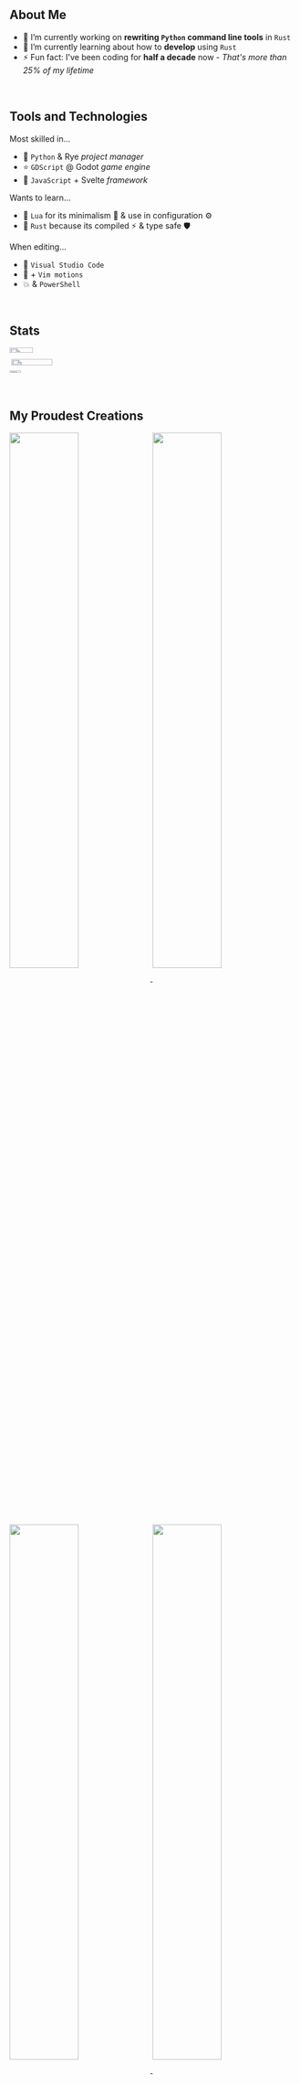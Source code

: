 ## About Me

- 🔭 I’m currently working on **rewriting `Python` command line tools** in `Rust`
- 🌱 I’m currently learning about how to **develop** using `Rust`
- ⚡ Fun fact: I've been coding for **half a decade** now - _That's more than 25% of my lifetime_

<br>

## Tools and Technologies
Most skilled in...
- 🐍 `Python` & Rye _project manager_
- ⭐ `GDScript` @ Godot _game engine_
- 🌹 `JavaScript` + Svelte _framework_

Wants to learn...
- 🌙 `Lua`
  for its minimalism 🌿
  & use in configuration ⚙️
- 🦀 `Rust`
  because its compiled ⚡
  & type safe 🛡️

When editing...
- 📘 `Visual Studio Code`
- 🚀 + `Vim motions`
- 💥 & `PowerShell`

<br>

## Stats
<div style="display: flex; width: 100%;">
  <div style="width: 49%; display: flex; flex-direction: column;">
    <img align="top" width="40.5%"
      src="https://github-readme-stats.vercel.app/api?username=Havsalt&theme=vue-dark&hide=prs,issues,contribs&show_icons=true&hide_rank=True" />
    <img align="right" width="54%"
      src="https://github-readme-stats.vercel.app/api/top-langs/?username=Havsalt&theme=vue-dark&size_weight=0.5&count_weight=0.5&langs_count=3" />
  <div style="width: 49%;">
    <img align="top" width="40.5%"
      src="https://github-readme-stats.vercel.app/api?username=Havsalt&theme=vue-dark&hide=stars,commits,prs,issues,contribs&hide_title=true" />
  </div>
  </div>
</div>

<br>

## My Proudest Creations
<a href="https://github.com/Havsalt/here">
  <img align="center" width="49%" src="https://github-readme-stats.vercel.app/api/pin/?username=Havsalt&repo=here&theme=vue-dark" />
</a>

<a href="https://github.com/Havsalt/charz">
  <img align="center" width="49%" src="https://github-readme-stats.vercel.app/api/pin/?username=Havsalt&repo=charz&theme=vue-dark" />
</a>

<a href="https://github.com/Havsalt/actus">
  <img align="center" width="49%" src="https://github-readme-stats.vercel.app/api/pin/?username=Havsalt&repo=actus&theme=vue-dark" />
</a>

<a href="https://github.com/Havsalt/colex">
  <img align="center" width="49%" src="https://github-readme-stats.vercel.app/api/pin/?username=Havsalt&repo=colex&theme=vue-dark" />
</a>

<a href="https://github.com/Havsalt/Command-Line-Expanded">
  <img align="center" width="49%" src="https://github-readme-stats.vercel.app/api/pin/?username=Havsalt&repo=Command-Line-Expanded&theme=vue-dark" />
</a>

<a href="https://github.com/Havsalt/Fabricate">
  <img align="center" width="49%" src="https://github-readme-stats.vercel.app/api/pin/?username=Havsalt&repo=Fabricate&theme=vue-dark" />
</a>
